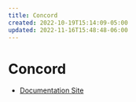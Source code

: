 ```yaml
---
title: Concord
created: 2022-10-19T15:14:09-05:00
updated: 2022-11-16T15:48:48-06:00
---
```


# Concord
- [Documentation Site](https://concord.walmartlabs.com)
